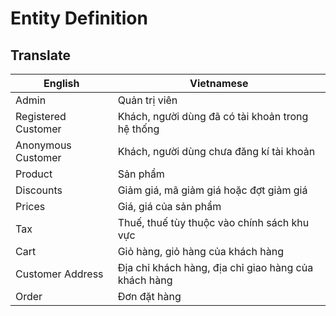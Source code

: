 # Entity Definition

## Translate
|English|Vietnamese|
|---|---|
|Admin|Quản trị viên|
|Registered Customer|Khách, người dùng đã có tài khoản trong hệ thống|
|Anonymous Customer|Khách, người dùng chưa đăng kí tài khoản|
|Product|Sản phẩm|
|Discounts|Giảm giá, mã giảm giá hoặc đợt giảm giá|
|Prices|Giá, giá của sản phẩm|
|Tax|Thuế, thuế tùy thuộc vào chính sách khu vực|
|Cart|Giỏ hàng, giỏ hàng của khách hàng|
|Customer Address|Địa chỉ khách hàng, địa chỉ giao hàng của khách hàng|
|Order|Đơn đặt hàng|
